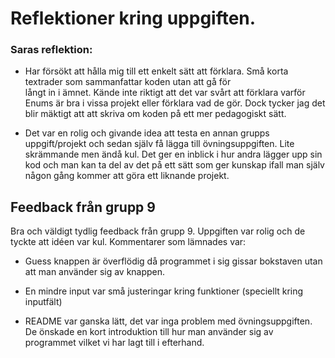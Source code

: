 # Reflektioner kring uppgiften.

### Saras reflektion: 
- Har försökt att hålla mig till ett enkelt sätt att förklara. Små korta textrader som sammanfattar koden utan att gå för   
långt in i ämnet. Kände inte riktigt att det var svårt att förklara varför Enums är bra i vissa projekt eller förklara vad de gör. 
Dock tycker jag det blir mäktigt att att skriva om koden på ett mer pedagogiskt sätt. 

- Det var en rolig och givande idea att testa en annan grupps uppgift/projekt och sedan själv få lägga till övningsuppgiften. Lite skrämmande men ändå kul.
  Det ger en inblick i hur andra lägger upp sin kod och man kan ta del av det på ett sätt som ger kunskap ifall man själv någon gång kommer att göra ett
  liknande projekt. 
  
## Feedback från grupp 9
Bra och väldigt tydlig feedback från grupp 9. 
Uppgiften var rolig och de tyckte att idéen var kul. 
Kommentarer som lämnades var: 
- Guess knappen är överflödig då programmet i sig gissar bokstaven utan att
man använder sig av knappen. 
- En mindre input var små justeringar kring funktioner (speciellt kring inputfält)


- README var ganska lätt, det var inga problem med övningsuppgiften. De önskade en kort 
introduktion till hur man använder sig av programmet vilket vi har lagt till i efterhand. 